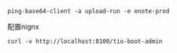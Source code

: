 
```
ping-base64-client -a upload-run -e enote-prod
```

配置nignx
```
curl -v http://localhost:8100/tio-boot-admin
```